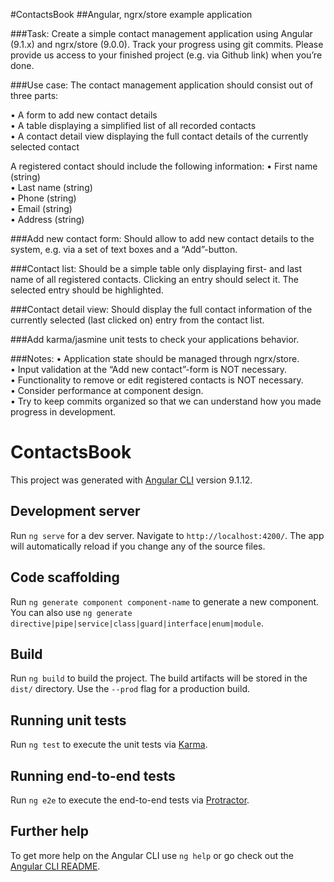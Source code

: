#ContactsBook
##Angular, ngrx/store example application

###Task: 
Create a simple contact management application using Angular (9.1.x) and ngrx/store (9.0.0). Track your progress using git commits. Please provide us access to your finished project (e.g. via Github link) when you’re done.

###Use case: 
The contact management application should consist out of three parts:  

• A form to add new contact details  
• A table displaying a simplified list of all recorded contacts  
• A contact detail view displaying the full  contact details of the currently selected contact  

A registered contact should include the following information:
• First name (string)  
• Last name (string)  
• Phone (string)  
• Email (string)  
• Address (string)  

###Add new contact form:
Should allow to add new contact details to the system, e.g. via a set of text boxes and a “Add”-button.

###Contact list:
Should be a simple table only displaying first- and last name of all registered contacts. Clicking an entry should select it. The selected entry should be highlighted.

###Contact detail view:
Should display the full contact information of the currently selected (last clicked on) entry from the contact list.  

###Add karma/jasmine unit tests to check your applications behavior.


###Notes:
• Application state should be managed through ngrx/store.  
• Input validation at the “Add new contact”-form is NOT necessary.  
• Functionality to remove or edit registered contacts is NOT necessary.  
• Consider performance at component design.  
• Try to keep commits organized so that we can understand how you made progress in development.

# ContactsBook

This project was generated with [Angular CLI](https://github.com/angular/angular-cli) version 9.1.12.

## Development server

Run `ng serve` for a dev server. Navigate to `http://localhost:4200/`. The app will automatically reload if you change any of the source files.

## Code scaffolding

Run `ng generate component component-name` to generate a new component. You can also use `ng generate directive|pipe|service|class|guard|interface|enum|module`.

## Build

Run `ng build` to build the project. The build artifacts will be stored in the `dist/` directory. Use the `--prod` flag for a production build.

## Running unit tests

Run `ng test` to execute the unit tests via [Karma](https://karma-runner.github.io).

## Running end-to-end tests

Run `ng e2e` to execute the end-to-end tests via [Protractor](http://www.protractortest.org/).

## Further help

To get more help on the Angular CLI use `ng help` or go check out the [Angular CLI README](https://github.com/angular/angular-cli/blob/master/README.md).
